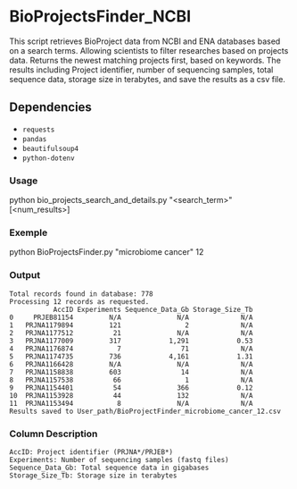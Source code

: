 # BioProjectsFinder_NCBI

This script retrieves BioProject data from NCBI and ENA databases based on a search terms. Allowing scientists to filter researches based on projects data. Returns the newest matching projects first, based on keywords.
The results including Project identifier,  number of sequencing samples, total sequence data, storage size in terabytes, and save the results as a csv file.

## Dependencies
- `requests`
- `pandas`
- `beautifulsoup4`
- `python-dotenv`

### Usage
python bio_projects_search_and_details.py "<search_term>" [<num_results>]

### Exemple 
python BioProjectsFinder.py "microbiome cancer" 12

### Output 
```
Total records found in database: 778
Processing 12 records as requested.
           AccID Experiments Sequence_Data_Gb Storage_Size_Tb
0     PRJEB81154         N/A              N/A             N/A
1   PRJNA1179894         121                2             N/A
2   PRJNA1177512          21              N/A             N/A
3   PRJNA1177009         317            1,291            0.53
4   PRJNA1176874           7               71             N/A
5   PRJNA1174735         736            4,161            1.31
6   PRJNA1166428         N/A              N/A             N/A
7   PRJNA1158838         603               14             N/A
8   PRJNA1157538          66                1             N/A
9   PRJNA1154401          54              366            0.12
10  PRJNA1153928          44              132             N/A
11  PRJNA1153494           8              N/A             N/A
Results saved to User_path/BioProjectFinder_microbiome_cancer_12.csv
```
### Column Description
```
AccID: Project identifier (PRJNA*/PRJEB*)
Experiments: Number of sequencing samples (fastq files)
Sequence_Data_Gb: Total sequence data in gigabases 
Storage_Size_Tb: Storage size in terabytes
```
